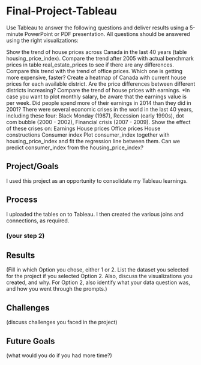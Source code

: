 # Final-Project-Tableau
Use Tableau to answer the following questions and deliver results using a 5-minute PowerPoint or PDF presentation. All questions should be answered using the right visualizations:

Show the trend of house prices across Canada in the last 40 years (table housing_price_index).
Compare the trend after 2005 with actual benchmark prices in table real_estate_prices to see if there are any differences.
Compare this trend with the trend of office prices. Which one is getting more expensive, faster?
Create a heatmap of Canada with current house prices for each available district.
Are the price differences between different districts increasing?
Compare the trend of house prices with earnings. *In case you want to plot monthly salary, be aware that the earnings value is per week.
Did people spend more of their earnings in 2014 than they did in 2001?
There were several economic crises in the world in the last 40 years, including these four: Black Monday (1987), Recession (early 1990s), dot com bubble (2000 - 2002), Financial crisis (2007 - 2009). Show the effect of these crises on:
Earnings
House prices
Office prices
House constructions
Consumer index
Plot consumer_index together with housing_price_index and fit the regression line between them. Can we predict consumer_index from the housing_price_index?
## Project/Goals
I used this project as an opportunity to consolidate my Tableau learnings. 

## Process
I uploaded the tables on to Tableau.
I then created the various joins and connections, as required.
### (your step 2)

## Results
(Fill in which Option you chose, either 1 or 2. List the dataset you selected for the project if you selected Option 2. Also, discuss the visualizations you created, and why. For Option 2, also identify what your data question was, and how you went through the prompts.)

## Challenges 
(discuss challenges you faced in the project)

## Future Goals
(what would you do if you had more time?)
